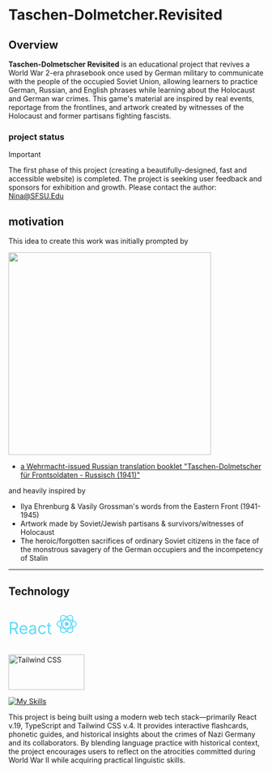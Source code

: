 # Taschen-Dolmetcher.Revisited

## Overview

**Taschen-Dolmetscher Revisited** is an educational project that revives a World War 2-era phrasebook once used by German military to communicate with the people of the occupied Soviet Union, allowing learners to practice German, Russian, and English phrases while learning about the Holocaust and German war crimes. This game's material are inspired by real events, reportage from the frontlines, and artwork created by witnesses of the Holocaust and former partisans fighting fascists.

### project status

> [!IMPORTANT]
> The first phase of this project (creating a beautifully-designed, fast and accessible website) is completed.
> The project is seeking user feedback and sponsors for exhibition and growth. Please contact the author: Nina@SFSU.Edu

## motivation

This idea to create this work was initially prompted by

<img align="middle" width="400" src="https://asset.museum-digital.org//media/800/berlin/images/34/80372-207263/207263/207263-80372.jpg" />

- [a Wehrmacht-issued Russian translation booklet "Taschen-Dolmetscher für Frontsoldaten - Russisch (1941)"](https://berlin.museum-digital.de/object/80372)

and heavily inspired by

- Ilya Ehrenburg & Vasily Grossman's words from the Eastern Front (1941-1945)
- Artwork made by Soviet/Jewish partisans & survivors/witnesses of Holocaust
- The heroic/forgotten sacrifices of ordinary Soviet citizens in the face of the monstrous savagery of the German occupiers and the incompetency of Stalin

<hr>

## Technology

<p style="font-size:2rem; color: #61DAFB">React <svg width="40" height="40" viewBox="-10.5 -9.45 21 18.9" fill="#61DAFB" xmlns="http://www.w3.org/2000/svg" class="text-sm me-0 w-10 h-10 text-brand dark:text-brand-dark flex origin-center transition-all ease-in-out"><circle cx="0" cy="0" r="2" fill="#61DAFB"></circle><g stroke="#61DAFB" stroke-width="1" fill="none"><ellipse rx="10" ry="4.5"></ellipse><ellipse rx="10" ry="4.5" transform="rotate(60)"></ellipse><ellipse rx="10" ry="4.5" transform="rotate(120)"></ellipse></g></svg> </p> 

 <picture width="20">
      <source media="(prefers-color-scheme: dark)" srcset="https://raw.githubusercontent.com/tailwindlabs/tailwindcss/HEAD/.github/logo-dark.svg">
      <source media="(prefers-color-scheme: light)" srcset="https://raw.githubusercontent.com/tailwindlabs/tailwindcss/HEAD/.github/logo-light.svg">
      <img alt="Tailwind CSS" src="https://raw.githubusercontent.com/tailwindlabs/tailwindcss/HEAD/.github/logo-light.svg" width="150" height="70" style="max-width: 100%;">
</picture>


[![My Skills](https://skillicons.dev/icons?i=ts)](https://skillicons.dev)

This project is being built using a modern web tech stack—primarily React v.19, TypeScript and Tailwind CSS v.4. It provides interactive flashcards, phonetic guides, and historical insights about the crimes of Nazi Germany and its collaborators. By blending language practice with historical context, the project encourages users to reflect on the atrocities committed during World War II while acquiring practical linguistic skills.
